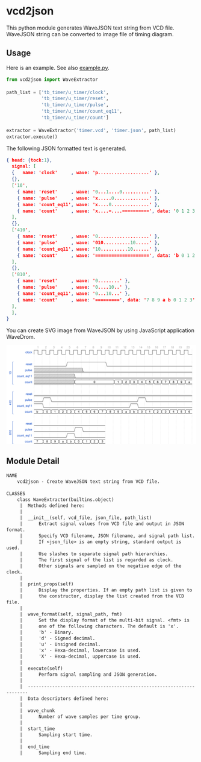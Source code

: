 vcd2json
========

This python module generates WaveJSON text string from VCD file.
WaveJSON string can be converted to image file of timing diagram.


Usage
-----
Here is an example. See also [example.py](example.py).

```python
from vcd2json import WaveExtractor

path_list = ['tb_timer/u_timer/clock',
             'tb_timer/u_timer/reset',
             'tb_timer/u_timer/pulse',
             'tb_timer/u_timer/count_eq11',
             'tb_timer/u_timer/count']

extractor = WaveExtractor('timer.vcd', 'timer.json', path_list)
extractor.execute()
```

The following JSON formatted text is generated.

```json
{ head: {tock:1},
  signal: [
  {   name: 'clock'     , wave: 'p...................' },
  {},
  ['10',
    { name: 'reset'     , wave: '0...1....0..........' },
    { name: 'pulse'     , wave: 'x.....0.............' },
    { name: 'count_eq11', wave: 'x....0..............' },
    { name: 'count'     , wave: 'x....=....==========', data: '0 1 2 3 4 5 6 7 8 9 a' },
  ],
  {},
  ['410',
    { name: 'reset'     , wave: '0...................' },
    { name: 'pulse'     , wave: '010..........10.....' },
    { name: 'count_eq11', wave: '10..........10......' },
    { name: 'count'     , wave: '====================', data: 'b 0 1 2 3 4 5 6 7 8 9 a b 0 1 2 3 4 5 6' },
  ],
  {},
  ['810',
    { name: 'reset'     , wave: '0........' },
    { name: 'pulse'     , wave: '0....10..' },
    { name: 'count_eq11', wave: '0...10...' },
    { name: 'count'     , wave: '=========', data: '7 8 9 a b 0 1 2 3' },
  ],
  ],
}
```

You can create SVG image from WaveJSON by using JavaScript application WaveDrom.

![timing diagram](timer.svg)


Module Detail
-------------

    NAME
        vcd2json - Create WaveJSON text string from VCD file.

    CLASSES
        class WaveExtractor(builtins.object)
         |  Methods defined here:
         |
         |  __init__(self, vcd_file, json_file, path_list)
         |      Extract signal values from VCD file and output in JSON format.
         |      Specify VCD filename, JSON filename, and signal path list.
         |      If <json_file> is an empty string, standard output is used.
         |      Use slashes to separate signal path hierarchies.
         |      The first signal of the list is regarded as clock.
         |      Other signals are sampled on the negative edge of the clock.
         |
         |  print_props(self)
         |      Display the properties. If an empty path list is given to
         |      the constructor, display the list created from the VCD file.
         |
         |  wave_format(self, signal_path, fmt)
         |      Set the display format of the multi-bit signal. <fmt> is
         |      one of the following characters. The default is 'x'.
         |      'b' - Binary.
         |      'd' - Signed decimal.
         |      'u' - Unsigned decimal.
         |      'x' - Hexa-decimal, lowercase is used.
         |      'X' - Hexa-decimal, uppercase is used.
         |
         |  execute(self)
         |      Perform signal sampling and JSON generation.
         |
         |  ----------------------------------------------------------------------
         |  Data descriptors defined here:
         |
         |  wave_chunk
         |      Number of wave samples per time group.
         |
         |  start_time
         |      Sampling start time.
         |
         |  end_time
         |      Sampling end time.
